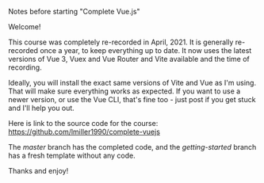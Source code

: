 Notes before starting "Complete Vue.js"

Welcome!

This course was completely re-recorded in April, 2021. It is generally re-recorded once a year, to keep everything up to date. It now uses the latest versions of Vue 3, Vuex and Vue Router and Vite available and the time of recording.

Ideally, you will install the exact same versions of Vite and Vue as I'm using. That will make sure everything works as expected. If you want to use a newer version, or use the Vue CLI, that's fine too - just post if you get stuck and I'll help you out.

Here is link to the source code for the course: https://github.com/lmiller1990/complete-vuejs

The *master* branch has the completed code, and the *getting-started* branch has a fresh template without any code.

Thanks and enjoy!